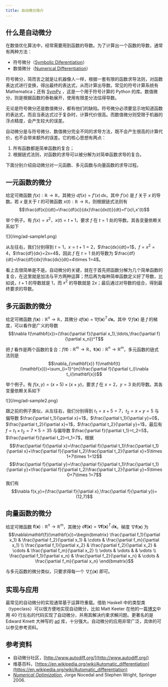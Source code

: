```yaml
---
title: 自动微分简介
---
```


## 什么是自动微分

在数值优化算法中，经常需要用到函数的导数。为了计算出一个函数的导数，通常有两种方法：

 * 符号微分（[Symbolic Diferentiation](https://en.wikipedia.org/wiki/Symbolic_computation)）
 * 数值微分（[Numerical Differentiation](https://en.wikipedia.org/wiki/Numerical_differentiation)）

符号微分，简而言之就是让机器像人一样，根据一套有限的函数求导法则，对函数表达式进行变换，得出最终的表达式，从而计算出导数。常见的符号计算系统有 Mathematica；还有 [SymPy](http://www.sympy.org/en/index.html) ，这是一个用于符号计算的 Python 的库。数值微分，则是根据函数的泰勒展开，使用有限差分法估得导数。

无论是符号微分还是数值微分，都有他们的缺陷。符号微分必须要显示地知道函数的表达式，而且当表达式过于复杂时，计算代价很高。而数值微分则受限于机器的浮点精度，会产生较大的误差。

自动微分是与符号微分、数值微分完全不同的求导方法，既不会产生很高的计算代价，也不会带来额外的误差。它的核心思想有两点：

 1. 所有函数都是简单函数的复合；
 2. 根据链式法则，对函数的求导可以被分解为对简单函数求导的复合。

下面分别介绍自动微分对一元函数、多元函数与向量函数的求导过程。

## 一元函数的微分

给定可微函数 $f(x):\mathbb{R}\rightarrow\mathbb{R}$，其微分 $df(x)=f'(x)\,dx$。其中 $f'(x)$ 是 $f$ 关于 $x$ 的导数。若 $x$ 是关于 $t$ 的可微函数 $x(t):\mathbb{R}\rightarrow\mathbb{R}$，则根据链式法则有
$$\frac{df(x)}{dt}=\frac{df(x)}{dx}\frac{dx(t)}{dt}=f'(x)\,x'(t)$$

举个例子。有 $f(x)=x^2$，$x(t)=t+1$，要求 $f$ 在 $t=1$ 处的导数。其各变量依赖关系如下
<div class="center">![](/img/ad-sample1.png)</div>

从左往右，我们分别得到 $t=1$，$x=t+1=2$，$\frac{dx}{dt}=1$，$f=x^2=4$，$\frac{df}{dx}=2x=4$，因此 $f$ 在 $t=1$ 处的导数为 $\frac{df}{dt}=\frac{df}{dx}\frac{dx}{dt}=4\times 1=4$。

看上去很简单是不是。自动微分的关键，就在于首先把函数分解为几个简单函数的复合，在这里就是加法与平方两种运算；然后再为每种简单函数定义好了导数，比如说，$t+1$ 的导数就是 $1$，而 $x^2$ 的导数就是 $2x$；最后通过对导数的组合，得到最终要求的导数。

## 多元函数的微分

给定可微函数 $f(\mathbf{x}):\mathbb{R}^n\rightarrow\mathbb{R}$，其微分 $df(\mathbf{x})=\nabla f(\mathbf{x})^T\,d\mathbf{x}$。其中 $\nabla f(\mathbf{x})$ 是 $f$ 的梯度，可以看作是广义的导数
$$\nabla f(\mathbf{x})=(\frac{\partial f}{\partial x_1},\ldots,\frac{\partial f}{\partial x_n})^T$$

把 $f$ 看作是两个函数的复合：$f(\mathbf{t}):\mathbb{R}^m\rightarrow\mathbb{R}$，$\mathbf{t}(\mathbf{x}):\mathbb{R}^n\rightarrow\mathbb{R}^m$，多元函数的链式法则是
$$\nabla_{\mathbf{x}} f(\mathbf{t}(\mathbf{x}))=\sum_{i=1}^{m}\frac{\partial f}{\partial t_i}\nabla t_i(\mathbf{x})$$

举个例子。有 $f(x,y)=(x+5)\times(x+y)$，要求 $f$ 在 $x=2$，$y=3$ 处的导数。其各变量依赖关系如下
<div class="center">![](/img/ad-sample2.png)</div>

跟之前的例子类似，从左往右，我们分别得到 $t_1=x+5=7$，$t_2=x+y=5$ 与偏导数 $\frac{\partial t_1}{\partial x}=1$，$\frac{\partial t_1}{\partial y}=0$，$\frac{\partial t_2}{\partial x}=1$，$\frac{\partial t_2}{\partial y}=1$，最后有 $f=t_1\times t_2=7\times 5=35$ 与偏导数 $\frac{\partial f}{\partial t_1}=t_2=5$，$\frac{\partial f}{\partial t_2}=t_1=7$，根据
$$\frac{\partial f}{\partial x}=\frac{\partial f}{\partial t_1}\frac{\partial t_1}{\partial x}+\frac{\partial f}{\partial t_2}\frac{\partial t_2}{\partial x}=5\times 1+7\times 1=12$$
$$\frac{\partial f}{\partial y}=\frac{\partial f}{\partial t_1}\frac{\partial t_1}{\partial y}+\frac{\partial f}{\partial t_2}\frac{\partial t_2}{\partial y}=5\times 0+7\times 1=7$$
我们有
$$\nabla f(x,y)=(\frac{\partial f}{\partial x},\frac{\partial f}{\partial y})=(12,7)$$

## 向量函数的微分

给定可微函数 $\mathbf{f}(\mathbf{x}):\mathbb{R}^n\rightarrow\mathbb{R}^m$，其微分 $d\mathbf{f}(\mathbf{x})=\nabla\mathbf{f}(\mathbf{x})^T\,d\mathbf{x}$。梯度 $\nabla\mathbf{f}(\mathbf{x})$ 为
$$\nabla\mathbf{f}(\mathbf{x})=\begin{bmatrix}
 \frac{\partial f_1}{\partial x_1} & \frac{\partial f_2}{\partial x_1} & \cdots & \frac{\partial f_m}{\partial x_1} \\
 \frac{\partial f_1}{\partial x_2} & \frac{\partial f_2}{\partial x_2} & \cdots & \frac{\partial f_m}{\partial x_2} \\
 \vdots & \vdots & & \vdots \\
 \frac{\partial f_1}{\partial x_n} & \frac{\partial f_2}{\partial x_n} & \cdots & \frac{\partial f_m}{\partial x_n}
\end{bmatrix}$$

与多元函数的微分类似，只要求得每一个 $\nabla f_i(\mathbf{x})$ 即可。

## 实现与应用

最常见的自动微分的实现通常基于运算符重载。借助 Haskell 中的类型类（typeclass）可以很方便地实现自动微分，比如 Matt Keeter 在他的一篇[博文](http://www.mattkeeter.com/projects/constraints/ "Constraint Solver")中用 40 行左右的代码实现了自动微分，并用其解决约束求解问题。更著名的是 Edward Kmett 大神写的 [ad](http://hackage.haskell.org/package/ad) 库，十分强大。自动微分的应用非常广泛，具体的可以参见参考资料。

## 参考资料

 * 自动微分社区，[http://www.autodiff.org/](http://www.autodiff.org/)
 * 维基百科，[https://en.wikipedia.org/wiki/Automatic_differentiation](https://en.wikipedia.org/wiki/Automatic_differentiation)
 * [_Numerical Optimization_](http://book.douban.com/subject/2870337/), Jorge Nocedal and Stephen Wright, Springer 2006.

